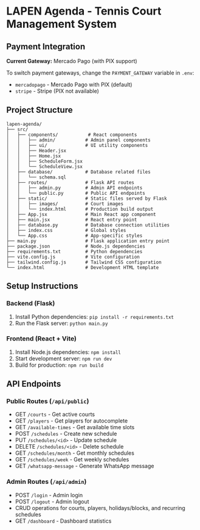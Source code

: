 # LAPEN Agenda - Tennis Court Management System

## Payment Integration

**Current Gateway:** Mercado Pago (with PIX support)

To switch payment gateways, change the `PAYMENT_GATEWAY` variable in `.env`:
- `mercadopago` - Mercado Pago with PIX (default)
- `stripe` - Stripe (PIX not available)

## Project Structure

```
lapen-agenda/
├── src/
│   ├── components/           # React components
│   │   ├── admin/           # Admin panel components
│   │   ├── ui/              # UI utility components
│   │   ├── Header.jsx
│   │   ├── Home.jsx
│   │   ├── ScheduleForm.jsx
│   │   └── ScheduleView.jsx
│   ├── database/            # Database related files
│   │   └── schema.sql
│   ├── routes/              # Flask API routes
│   │   ├── admin.py         # Admin API endpoints
│   │   └── public.py        # Public API endpoints
│   ├── static/              # Static files served by Flask
│   │   ├── images/          # Court images
│   │   └── index.html       # Production build output
│   ├── App.jsx              # Main React app component
│   ├── main.jsx             # React entry point
│   ├── database.py          # Database connection utilities
│   ├── index.css            # Global styles
│   └── App.css              # App-specific styles
├── main.py                  # Flask application entry point
├── package.json             # Node.js dependencies
├── requirements.txt         # Python dependencies
├── vite.config.js           # Vite configuration
├── tailwind.config.js       # Tailwind CSS configuration
└── index.html               # Development HTML template
```

## Setup Instructions

### Backend (Flask)
1. Install Python dependencies: `pip install -r requirements.txt`
2. Run the Flask server: `python main.py`

### Frontend (React + Vite)
1. Install Node.js dependencies: `npm install`
2. Start development server: `npm run dev`
3. Build for production: `npm run build`

## API Endpoints

### Public Routes (`/api/public`)
- GET `/courts` - Get active courts
- GET `/players` - Get players for autocomplete
- GET `/available-times` - Get available time slots
- POST `/schedules` - Create new schedule
- PUT `/schedules/<id>` - Update schedule
- DELETE `/schedules/<id>` - Delete schedule
- GET `/schedules/month` - Get monthly schedules
- GET `/schedules/week` - Get weekly schedules
- GET `/whatsapp-message` - Generate WhatsApp message

### Admin Routes (`/api/admin`)
- POST `/login` - Admin login
- POST `/logout` - Admin logout
- CRUD operations for courts, players, holidays/blocks, and recurring schedules
- GET `/dashboard` - Dashboard statistics
